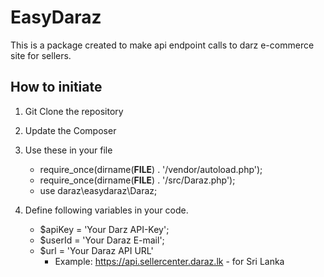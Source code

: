 # EasyDaraz
This is a package created to make api endpoint calls to darz e-commerce site for sellers.

## How to initiate
1. Git Clone the repository
2. Update the Composer
3. Use these in your file

    * require_once(dirname(__FILE__) . '/vendor/autoload.php');
    * require_once(dirname(__FILE__) . '/src/Daraz.php');
    * use daraz\easydaraz\Daraz;

4. Define following variables in your code.
    * $apiKey = 'Your Darz API-Key';
    * $userId = 'Your Daraz E-mail';
    * $url = 'Your Daraz API URL'
        * Example: https://api.sellercenter.daraz.lk   - for Sri Lanka 